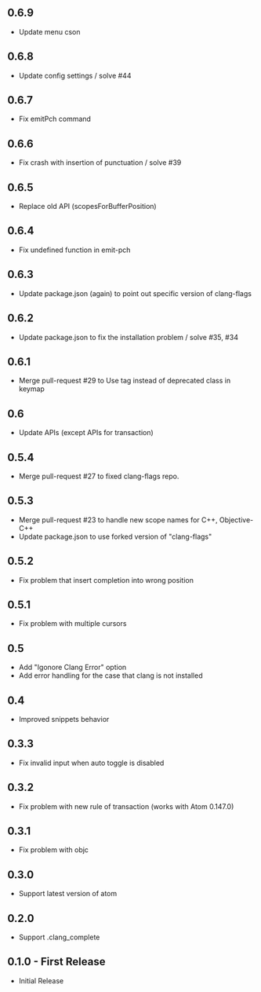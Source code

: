 ## 0.6.9
* Update menu cson

## 0.6.8
* Update config settings / solve #44

## 0.6.7
* Fix emitPch command

## 0.6.6
* Fix crash with insertion of punctuation / solve #39

## 0.6.5
* Replace old API (scopesForBufferPosition)

## 0.6.4
* Fix undefined function in emit-pch

## 0.6.3
* Update package.json (again) to point out specific version of clang-flags

## 0.6.2
* Update package.json to fix the installation problem / solve #35, #34

## 0.6.1
* Merge pull-request #29 to Use tag instead of deprecated class in keymap

## 0.6
* Update APIs (except APIs for transaction)

## 0.5.4
* Merge pull-request #27 to fixed clang-flags repo.

## 0.5.3
* Merge pull-request #23 to handle new scope names for C++, Objective-C++
* Update package.json to use forked version of "clang-flags"

## 0.5.2
* Fix problem that insert completion into wrong position

## 0.5.1
* Fix problem with multiple cursors

## 0.5
* Add "Igonore Clang Error" option
* Add error handling for the case that clang is not installed

## 0.4
* Improved snippets behavior

## 0.3.3
* Fix invalid input when auto toggle is disabled

## 0.3.2
* Fix problem with new rule of transaction (works with Atom 0.147.0)

## 0.3.1
* Fix problem with objc

## 0.3.0
* Support latest version of atom

## 0.2.0
* Support .clang_complete

## 0.1.0 - First Release
* Initial Release
